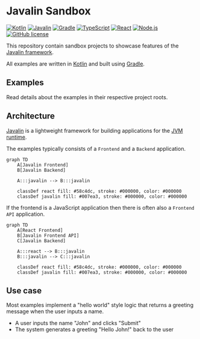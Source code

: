 # Javalin Sandbox

[![Kotlin](https://img.shields.io/badge/kotlin-2.0.10-8d53f9.svg?logo=kotlin&logoColor=8d53f9)](http://kotlinlang.org)
[![Javalin](https://img.shields.io/badge/javalin-6.3.0-007ea3.svg?logo=java&logoColor=fdb71c)](https://javalin.io)
[![Gradle](https://img.shields.io/badge/gradle-stable-209bc4.svg?logo=gradle&logoColor=209bc4)](https://gradle.org)
[![TypeScript](https://img.shields.io/badge/typescript-5.2.2-3178c6.svg?logo=typescript&logoColor=3178c6)](https://www.typescriptlang.org)
[![React](https://img.shields.io/badge/react-18.3.1-58c4dc.svg?logo=react&logoColor=58c4dc)](https://react.dev)
[![Node.js](https://img.shields.io/badge/node.js-stable-417e38.svg?logo=nodedotjs&logoColor=417e38)](https://nodejs.org)
[![GitHub license](https://img.shields.io/badge/license-Apache_2.0-e97726.svg)](https://www.apache.org/licenses/LICENSE-2.0)

This repository contain sandbox projects to showcase features of the [Javalin framework](https://javalin.io).

All examples are written in [Kotlin](https://kotlinlang.org) and built using [Gradle](https://gradle.org).

## Examples
Read details about the examples in their respective project roots.

## Architecture
[Javalin](https://javalin.io) is a lightweight framework for building applications for the
[JVM runtime](https://en.wikipedia.org/wiki/Java_virtual_machine).

The examples typically consists of a `Frontend` and a `Backend` application.

```mermaid
graph TD
    A[Javalin Frontend]
    B[Javalin Backend]

    A:::javalin --> B:::javalin
    
    classDef react fill: #58c4dc, stroke: #000000, color: #000000
    classDef javalin fill: #007ea3, stroke: #000000, color: #000000
```

If the frontend is a JavaScript application then there is often also a `Frontend API` application.

```mermaid
graph TD
    A[React Frontend]
    B[Javalin Frontend API]
    C[Javalin Backend]
    
    A:::react --> B:::javalin
    B:::javalin --> C:::javalin
    
    classDef react fill: #58c4dc, stroke: #000000, color: #000000
    classDef javalin fill: #007ea3, stroke: #000000, color: #000000
```

## Use case
Most examples implement a "hello world" style logic that returns a greeting message when the user inputs a name.

* A user inputs the name "John" and clicks "Submit"
* The system generates a greeting "Hello John!" back to the user
